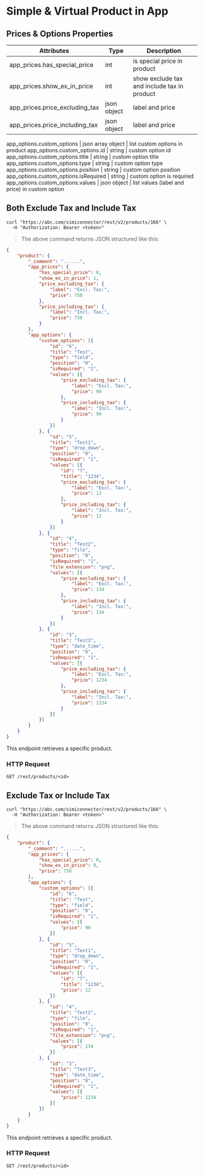 # Simple & Virtual Product in App

## Prices & Options Properties

Attributes| Type| Description
--------- | ------- | -----------
app_prices.has_special_price | int | is special price in product
app_prices.show_ex_in_price | int | show exclude tax and include tax in product
app_prices.price_excluding_tax | json object | label and price
app_prices.price_including_tax | json object | label and price

app_options.custom_options | json array object | list custom options in product
app_options.custom_options.id | string | custom option id
app_options.custom_options.title | string | custom option title
app_options.custom_options.type | string | custom option type
app_options.custom_options.position | string | custom option position
app_options.custom_options.isRequired | string | custom option is required
app_options.custom_options.values | json object | list values (label and price) in custom option

## Both Exclude Tax and Include Tax

```shell
curl "https://abc.com/simiconnector/rest/v2/products/166" \
  -H "Authorization: Bearer <token>"
```

> The above command returns JSON structured like this:

```json
{
	"product": {
		"_comment": "......",
		"app_prices": {
			"has_special_price": 0,
			"show_ex_in_price": 1,
			"price_excluding_tax": {
				"label": "Excl. Tax:",
				"price": 750
			},
			"price_including_tax": {
				"label": "Incl. Tax:",
				"price": 750
			}
		},
		"app_options": {
			"custom_options": [{
				"id": "6",
				"title": "Test",
				"type": "field",
				"position": "0",
				"isRequired": "1",
				"values": [{
					"price_excluding_tax": {
						"label": "Excl. Tax:",
						"price": 90
					},
					"price_including_tax": {
						"label": "Incl. Tax:",
						"price": 90
					}
				}]
			}, {
				"id": "5",
				"title": "Test1",
				"type": "drop_down",
				"position": "0",
				"isRequired": "1",
				"values": [{
					"id": "7",
					"title": "1234",
					"price_excluding_tax": {
						"label": "Excl. Tax:",
						"price": 12
					},
					"price_including_tax": {
						"label": "Incl. Tax:",
						"price": 12
					}
				}]
			}, {
				"id": "4",
				"title": "Test2",
				"type": "file",
				"position": "0",
				"isRequired": "1",
				"file_extension": "png",
				"values": [{
					"price_excluding_tax": {
						"label": "Excl. Tax:",
						"price": 134
					},
					"price_including_tax": {
						"label": "Incl. Tax:",
						"price": 134
					}
				}]
			}, {
				"id": "3",
				"title": "Test3",
				"type": "date_time",
				"position": "0",
				"isRequired": "1",
				"values": [{
					"price_excluding_tax": {
						"label": "Excl. Tax:",
						"price": 1234
					},
					"price_including_tax": {
						"label": "Incl. Tax:",
						"price": 1234
					}
				}]
			}]
		}
	}
}
```

This endpoint retrieves a specific product.

### HTTP Request

`GET /rest/products/<id>`


## Exclude Tax or Include Tax

```shell
curl "https://abc.com/simiconnector/rest/v2/products/166" \
  -H "Authorization: Bearer <token>"
```

> The above command returns JSON structured like this:

```json
{
	"product": {
		"_comment": "......",
		"app_prices": {
			"has_special_price": 0,
			"show_ex_in_price": 0,
			"price": 750
		},
		"app_options": {
			"custom_options": [{
				"id": "6",
				"title": "Test",
				"type": "field",
				"position": "0",
				"isRequired": "1",
				"values": [{
					"price": 90
				}]
			}, {
				"id": "5",
				"title": "Test1",
				"type": "drop_down",
				"position": "0",
				"isRequired": "1",
				"values": [{
					"id": "7",
					"title": "1234",
					"price": 12
				}]
			}, {
				"id": "4",
				"title": "Test2",
				"type": "file",
				"position": "0",
				"isRequired": "1",
				"file_extension": "png",
				"values": [{
					"price": 134
				}]
			}, {
				"id": "3",
				"title": "Test3",
				"type": "date_time",
				"position": "0",
				"isRequired": "1",
				"values": [{
					"price": 1234
				}]
			}]
		}
	}
}
```
This endpoint retrieves a specific product.

### HTTP Request

`GET /rest/products/<id>`



